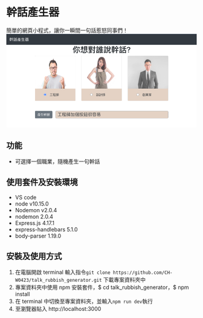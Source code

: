 # 幹話產生器

簡單的網頁小程式，讓你一瞬間一句話惹怒同事們！
![talk_rubbish_generator](./talk_rubbish_generator.png)

## 功能

- 可選擇一個職業，隨機產生一句幹話

## 使用套件及安裝環境

- VS code
- node v10.15.0
- Nodemon v2.0.4
- nodemon 2.0.4
- Express.js 4.17.1
- express-handlebars 5.1.0
- body-parser 1.19.0

## 安裝及使用方式

1. 在電腦開啟 terminal 輸入指令`git clone https://github.com/CH-W0423/talk_rubbish_generator.git` 下載專案資料夾中
2. 專案資料夾中使用 npm 安裝套件，$ cd talk_rubbish_generator，$ npm install
3. 在 terminal 中切換至專案資料夾，並輸入`npm run dev`執行
4. 至瀏覽器貼入 http://localhost:3000

